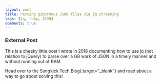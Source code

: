 ```yaml
---
layout: post
title: Parsing ginormous JSON files via jq streaming 
tags: [jq, ruby, JSON]
comments: true
---
```


### External Post

This is a cheeky little post I wrote in 2018 documenting how to use jq (not relation to jQuery) to parse over a GB work of JSON in a timely manner and without running out of RAM. 

Head over to the [Songkick Tech Blog](https://devblog.songkick.com/parsing-ginormous-json-files-via-streaming-be6561ea8671){:target="_blank"} and read about a way to go about solving this!